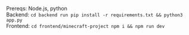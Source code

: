 Prereqs: Node.js, python
<br>
Backend: ```cd backend run pip install -r requirements.txt && python3 app.py```
<br>
Frontend: ```cd frontend/minecraft-project npm i && npm run dev```